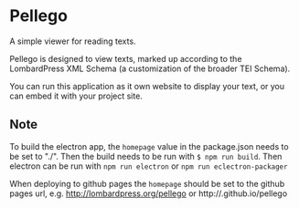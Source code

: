 # Pellego

A simple viewer for reading texts.

Pellego is designed to view texts, marked up according to the LombardPress XML Schema (a customization of the broader TEI Schema).

You can run this application as it own website to display your text, or you can embed it with your project site.

## Note

To build the electron app, the `homepage` value in the package.json needs to be set to "./".
Then the build needs to be run with `$ npm run build`.
Then electron can be run with `npm run electron` or `npm run eclectron-packager`

When deploying to github pages the `homepage` should be set to the github pages url, e.g. http://lombardpress.org/pellego or http://<username>.github.io/pellego
